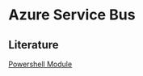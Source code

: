 # Azure Service Bus

## Literature

[Powershell Module](https://learn.microsoft.com/en-us/powershell/module/az.servicebus/?view=azps-14.3.0#service-bus)